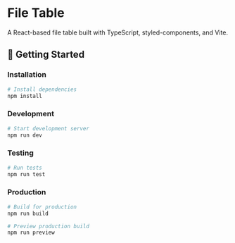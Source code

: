 # File Table

A React-based file table built with TypeScript, styled-components, and Vite.

## 🚀 Getting Started

### Installation

```bash
# Install dependencies
npm install
```

### Development

```bash
# Start development server
npm run dev
```

### Testing

```bash
# Run tests
npm run test
```

### Production

```bash
# Build for production
npm run build

# Preview production build
npm run preview
```
